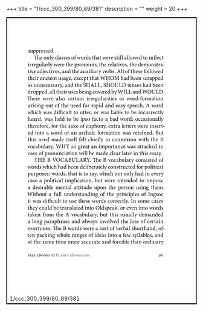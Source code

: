 +++
title = "1/ccc_300_399/80_89/381"
description = ""
weight = 20
+++

<table style="border:2px solid black;max-width:800px;max-height:800px;" 
><tr><td><img class="center-fit-jpg"
src="/jpg_/out_jpg_1984__381.jpg"  >1/ccc_300_399/80_89/381</img></td></tr></table>